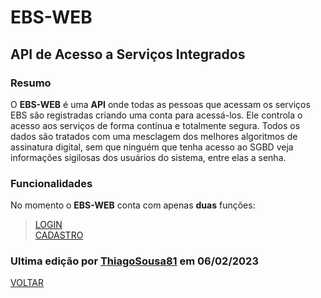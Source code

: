 # EBS-WEB
## API de Acesso a Serviços Integrados

### Resumo

O <strong>EBS-WEB</strong> é uma <strong>API</strong> onde todas as pessoas que acessam os serviços EBS são registradas criando uma conta para acessá-los. Ele controla o acesso aos serviços de forma contínua e totalmente segura. Todos os dados são tratados com uma mesclagem dos melhores algoritmos de assinatura digital, sem que ninguém que tenha acesso ao SGBD veja informações sigilosas dos usuários do sistema, entre elas a senha.

### Funcionalidades

No momento o <strong>EBS-WEB</strong> conta com apenas <strong>duas</strong> funções:
> [LOGIN](https://api-ebs-web.epizy.com/login/)<br>
> [CADASTRO](https://api-ebs-web.epizy.com/singup/)

### Ultima edição por [ThiagoSousa81](https://ThiagoSousa81/) em 06/02/2023

[VOLTAR](https://github.com/EBS-Security-Systems/EBS-Docs#readme)
